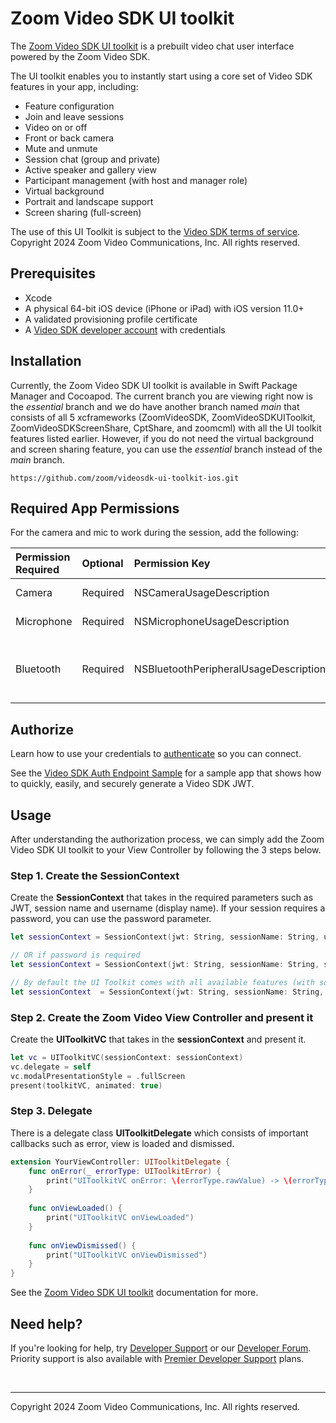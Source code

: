 # Zoom Video SDK UI toolkit

The [Zoom Video SDK UI toolkit](https://developers.zoom.us/docs/video-sdk/ios/ui-kit/) is a prebuilt video chat user interface powered by the Zoom Video SDK.

The UI toolkit enables you to instantly start using a core set of Video SDK features in your app, including:
- Feature configuration
- Join and leave sessions
- Video on or off
- Front or back camera
- Mute and unmute
- Session chat (group and private)
- Active speaker and gallery view
- Participant management (with host and manager role)
- Virtual background
- Portrait and landscape support
- Screen sharing (full-screen)

The use of this UI Toolkit is subject to the [Video SDK terms of service](https://explore.zoom.us/en/video-sdk-terms/). Copyright 2024 Zoom Video Communications, Inc. All rights reserved.

## Prerequisites

- Xcode
- A physical 64-bit iOS device (iPhone or iPad) with iOS version 11.0+
- A validated provisioning profile certificate
- A [Video SDK developer account](https://developers.zoom.us/docs/video-sdk/developer-accounts/) with credentials

## Installation

Currently, the Zoom Video SDK UI toolkit is available in Swift Package Manager and Cocoapod. The current branch you are viewing right now is the *essential* branch and we do have another branch named *main* that consists of all 5 xcframeworks (ZoomVideoSDK, ZoomVideoSDKUIToolkit, ZoomVideoSDKScreenShare, CptShare, and zoomcml) with all the UI toolkit features listed earlier. However, if you do not need the virtual background and screen sharing feature, you can use the *essential* branch instead of the *main* branch.

```
https://github.com/zoom/videosdk-ui-toolkit-ios.git
```

## Required App Permissions

For the camera and mic to work during the session, add the following:

| Permission Required | Optional | Permission Key | Description |
| :------------------ | :------- | :------------- | :---------- |
| Camera              | Required | NSCameraUsageDescription | Required for Video |
| Microphone          | Required | NSMicrophoneUsageDescription | Required for Audio |
| Bluetooth           | Required | NSBluetoothPeripheralUsageDescription | Required for Bluetooth audio devices |

## Authorize

Learn how to use your credentials to [authenticate](https://developers.zoom.us/docs/video-sdk/auth/#generate-a-video-sdk-jwt) so you can connect.

See the [Video SDK Auth Endpoint Sample](https://github.com/zoom/videosdk-sample-signature-node.js) for a sample app that shows how to quickly, easily, and securely generate a Video SDK JWT.

## Usage

After understanding the authorization process, we can simply add the Zoom Video SDK UI toolkit to your View Controller by following the 3 steps below.

### Step 1. Create the SessionContext

Create the **SessionContext** that takes in the required parameters such as JWT, session name and username (display name). If your session requires a password, you can use the password parameter.

```Swift
let sessionContext = SessionContext(jwt: String, sessionName: String, username: String)

// OR if password is required
let sessionContext = SessionContext(jwt: String, sessionName: String, sessionPassword: String?, username: String)

// By default the UI Toolkit comes with all available features (with some features require additional license). If you will like to only use some of these features, you will need to add the features you want under the features parameter.
let sessionContext  = SessionContext(jwt: String, sessionName: String, username: String), initParams: InitParams(features: [UIToolkitFeature]?))
```

### Step 2. Create the Zoom Video View Controller and present it

Create the **UIToolkitVC** that takes in the **sessionContext** and present it.

```Swift
let vc = UIToolkitVC(sessionContext: sessionContext)
vc.delegate = self
vc.modalPresentationStyle = .fullScreen
present(toolkitVC, animated: true)
```

### Step 3. Delegate

There is a delegate class **UIToolkitDelegate** which consists of important callbacks such as error, view is loaded and dismissed.

```Swift
extension YourViewController: UIToolkitDelegate {
    func onError(_ errorType: UIToolkitError) {
        print("UIToolkitVC onError: \(errorType.rawValue) -> \(errorType.description)")
    }
    
    func onViewLoaded() {
        print("UIToolkitVC onViewLoaded")
    }
    
    func onViewDismissed() {
        print("UIToolkitVC onViewDismissed")
    }
}
```

See the [Zoom Video SDK UI toolkit](https://developers.zoom.us/docs/video-sdk/ios/ui-kit/) documentation for more.

## Need help?

If you're looking for help, try [Developer Support](https://devsupport.zoom.us/hc/en-us) or our [Developer Forum](https://devforum.zoom.us/). Priority support is also available with [Premier Developer Support](https://explore.zoom.us/docs/en-us/developer-support-plans.html) plans.

<br> 

---

Copyright 2024 Zoom Video Communications, Inc. All rights reserved.
